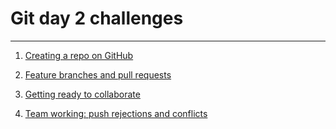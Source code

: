 # Git day 2 challenges

---

1) [Creating a repo on GitHub](01-remote-setup.md)

1) [Feature branches and pull requests](02-pull-requests.md)

1) [Getting ready to collaborate](03-collaboration-setup.md)

1) [Team working: push rejections and conflicts](04-push-rejection-conflicts.md)
